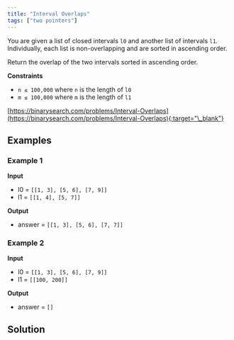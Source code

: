 ```yaml
---
title: "Interval Overlaps"
tags: ["two pointers"]
---
```


You are given a list of closed intervals `l0` and another list of intervals `l1`. Individually, each list is non-overlapping and are sorted in ascending order.

Return the overlap of the two intervals sorted in ascending order.

**Constraints**

- `n ≤ 100,000` where `n` is the length of `l0`
- `m ≤ 100,000` where `m` is the length of `l1`

[https://binarysearch.com/problems/Interval-Overlaps](https://binarysearch.com/problems/Interval-Overlaps){:target="\_blank"}

## Examples

### Example 1

**Input**

- l0 = `[[1, 3], [5, 6], [7, 9]]`
- l1 = `[[1, 4], [5, 7]]`

**Output**

- answer = `[[1, 3], [5, 6], [7, 7]]`

### Example 2

**Input**

- l0 = `[[1, 3], [5, 6], [7, 9]]`
- l1 = `[[100, 200]]`

**Output**

- answer = `[]`

## Solution

<script src="https://gist.github.com/yaeba/16da7be5123724fcf6eccc25581cef5a.js?file=Interval-Overlaps.py"></script>
